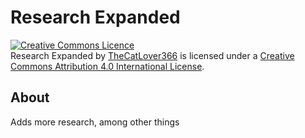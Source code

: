 # Research Expanded
<a rel="license" href="http://creativecommons.org/licenses/by/4.0/"><img alt="Creative Commons Licence" style="border-width:0" src="https://i.creativecommons.org/l/by/4.0/88x31.png" /></a><br /><span xmlns:dct="http://purl.org/dc/terms/" property="dct:title">Research Expanded</span> by <a xmlns:cc="http://creativecommons.org/ns#" href="https://github.com/CatLover366/ResearchExpanded" property="cc:attributionName" rel="cc:attributionURL">TheCatLover366</a> is licensed under a <a rel="license" href="http://creativecommons.org/licenses/by/4.0/">Creative Commons Attribution 4.0 International License</a>.

## About
Adds more research, among other things
